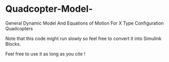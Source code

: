 # Quadcopter-Model-
General Dynamic Model And Equations of Motion For X Type Configuration Quadcopters

Note that this code might run slowly so feel free to convert it into Simulink Blocks.

Feel free to use it as long as you cite ! 

